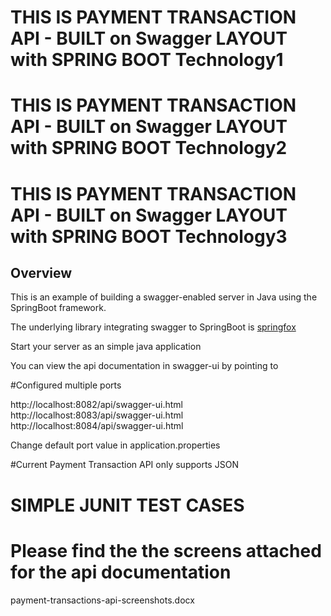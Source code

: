 # THIS IS PAYMENT TRANSACTION API - BUILT on Swagger LAYOUT with SPRING BOOT Technology1
# THIS IS PAYMENT TRANSACTION API - BUILT on Swagger LAYOUT with SPRING BOOT Technology2
# THIS IS PAYMENT TRANSACTION API - BUILT on Swagger LAYOUT with SPRING BOOT Technology3


## Overview  
 
This is an example of building a swagger-enabled server in Java using the SpringBoot framework.  

The underlying library integrating swagger to SpringBoot is [springfox](https://github.com/springfox/springfox)  

Start your server as an simple java application  

You can view the api documentation in swagger-ui by pointing to  

#Configured multiple ports

http://localhost:8082/api/swagger-ui.html
http://localhost:8083/api/swagger-ui.html  
http://localhost:8084/api/swagger-ui.html

Change default port value in application.properties

#Current Payment Transaction API only supports JSON

# SIMPLE JUNIT TEST CASES

# Please find the the screens attached for the api documentation
payment-transactions-api-screenshots.docx



